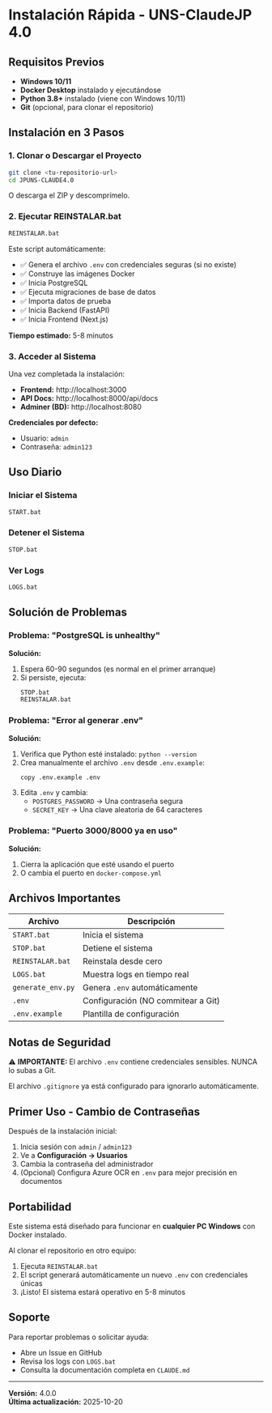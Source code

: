 # Instalación Rápida - UNS-ClaudeJP 4.0

## Requisitos Previos

- **Windows 10/11**
- **Docker Desktop** instalado y ejecutándose
- **Python 3.8+** instalado (viene con Windows 10/11)
- **Git** (opcional, para clonar el repositorio)

## Instalación en 3 Pasos

### 1. Clonar o Descargar el Proyecto

```bash
git clone <tu-repositorio-url>
cd JPUNS-CLAUDE4.0
```

O descarga el ZIP y descomprímelo.

### 2. Ejecutar REINSTALAR.bat

```bash
REINSTALAR.bat
```

Este script automáticamente:
- ✅ Genera el archivo `.env` con credenciales seguras (si no existe)
- ✅ Construye las imágenes Docker
- ✅ Inicia PostgreSQL
- ✅ Ejecuta migraciones de base de datos
- ✅ Importa datos de prueba
- ✅ Inicia Backend (FastAPI)
- ✅ Inicia Frontend (Next.js)

**Tiempo estimado:** 5-8 minutos

### 3. Acceder al Sistema

Una vez completada la instalación:

- **Frontend:** http://localhost:3000
- **API Docs:** http://localhost:8000/api/docs
- **Adminer (BD):** http://localhost:8080

**Credenciales por defecto:**
- Usuario: `admin`
- Contraseña: `admin123`

## Uso Diario

### Iniciar el Sistema

```bash
START.bat
```

### Detener el Sistema

```bash
STOP.bat
```

### Ver Logs

```bash
LOGS.bat
```

## Solución de Problemas

### Problema: "PostgreSQL is unhealthy"

**Solución:**
1. Espera 60-90 segundos (es normal en el primer arranque)
2. Si persiste, ejecuta:
   ```bash
   STOP.bat
   REINSTALAR.bat
   ```

### Problema: "Error al generar .env"

**Solución:**
1. Verifica que Python esté instalado: `python --version`
2. Crea manualmente el archivo `.env` desde `.env.example`:
   ```bash
   copy .env.example .env
   ```
3. Edita `.env` y cambia:
   - `POSTGRES_PASSWORD` → Una contraseña segura
   - `SECRET_KEY` → Una clave aleatoria de 64 caracteres

### Problema: "Puerto 3000/8000 ya en uso"

**Solución:**
1. Cierra la aplicación que esté usando el puerto
2. O cambia el puerto en `docker-compose.yml`

## Archivos Importantes

| Archivo | Descripción |
|---------|-------------|
| `START.bat` | Inicia el sistema |
| `STOP.bat` | Detiene el sistema |
| `REINSTALAR.bat` | Reinstala desde cero |
| `LOGS.bat` | Muestra logs en tiempo real |
| `generate_env.py` | Genera `.env` automáticamente |
| `.env` | Configuración (NO commitear a Git) |
| `.env.example` | Plantilla de configuración |

## Notas de Seguridad

⚠️ **IMPORTANTE:** El archivo `.env` contiene credenciales sensibles. NUNCA lo subas a Git.

El archivo `.gitignore` ya está configurado para ignorarlo automáticamente.

## Primer Uso - Cambio de Contraseñas

Después de la instalación inicial:

1. Inicia sesión con `admin` / `admin123`
2. Ve a **Configuración → Usuarios**
3. Cambia la contraseña del administrador
4. (Opcional) Configura Azure OCR en `.env` para mejor precisión en documentos

## Portabilidad

Este sistema está diseñado para funcionar en **cualquier PC Windows** con Docker instalado.

Al clonar el repositorio en otro equipo:

1. Ejecuta `REINSTALAR.bat`
2. El script generará automáticamente un nuevo `.env` con credenciales únicas
3. ¡Listo! El sistema estará operativo en 5-8 minutos

## Soporte

Para reportar problemas o solicitar ayuda:
- Abre un Issue en GitHub
- Revisa los logs con `LOGS.bat`
- Consulta la documentación completa en `CLAUDE.md`

---

**Versión:** 4.0.0  
**Última actualización:** 2025-10-20
